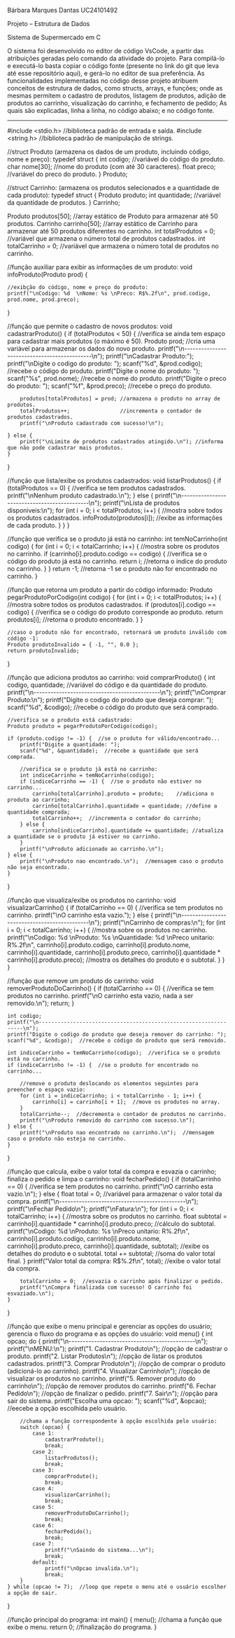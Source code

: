 Bárbara Marques Dantas 
UC24101492 

Projeto – Estrutura de Dados 

Sistema de Supermercado em C 

O sistema foi desenvolvido no editor de código VsCode, a partir das atribuições geradas pelo comando da atividade do projeto.
Para compilá-lo e executá-lo basta copiar o código fonte (presente no link do git que leva até esse repositório aqui), e gerá-lo no editor de sua preferência.
As funcionalidades implementadas no código desse projeto atribuem conceitos de estrutura de dados, como structs, arrays, e funções;
onde as mesmas permitem o cadastro de produtos, listagem de produtos, adição de produtos ao carrinho, visualização do carrinho, e fechamento de pedido;
As quais são explicadas, linha a linha, no código abaixo; e no código fonte.

-----------------------------------------------------------------------------------------------------------------------------------

#include <stdio.h>  //biblioteca padrão de entrada e saída.
#include <string.h> //biblioteca padrão de manipulação de strings.


//struct Produto (armazena os dados de um produto, incluindo código, nome e preço):
typedef struct { 
    int codigo;     //variável do código do produto.
    char nome[30];  //nome do produto (com até 30 caracteres).
    float preco;    //variável do preco do produto.
} Produto;


//struct Carrinho: (armazena os produtos selecionados e a quantidade de cada produto):
typedef struct {
    Produto produto;
    int quantidade;  //variável da quantidade de produtos.
} Carrinho;          


Produto produtos[50];   //array estático de Produto para armazenar até 50 produtos.
Carrinho carrinho[50];  //array estático de Carrinho para armazenar até 50 produtos diferentes no carrinho.
int totalProdutos = 0;  //variável que armazena o número total de produtos cadastrados.
int totalCarrinho = 0;  //variável que armazena o número total de produtos no carrinho.

//função auxiliar para exibir as informações de um produto:
void infoProduto(Produto prod) {

    //exibção do código, nome e preço do produto:
    printf("\nCodigo: %d  \nNome: %s \nPreco: R$%.2f\n", prod.codigo, prod.nome, prod.preco);
}

//função que permite o cadastro de novos produtos:
void cadastrarProduto() {
    if (totalProdutos < 50) {  //verifica se ainda tem espaço para cadastrar mais produtos (o máximo é 50).
        Produto prod;          //cria uma variável para armazenar os dados do novo produto.
        printf("\n---------------------------------------------\n");
        printf("\nCadastrar Produto:");
        printf("\nDigite o codigo do produto: ");
        scanf("%d", &prod.codigo);      //recebe o código do produto.
        printf("Digite o nome do produto: ");
        scanf("%s", prod.nome);         //recebe o nome do produto.
        printf("Digite o preco do produto: ");
        scanf("%f", &prod.preco);       //recebe o preço do produto.

        produtos[totalProdutos] = prod; //armazena o produto no array de produtos.
        totalProdutos++;                //incrementa o contador de produtos cadastrados.
        printf("\nProduto cadastrado com sucesso!\n");

    } else {
        printf("\nLimite de produtos cadastrados atingido.\n"); //informa que não pode cadastrar mais produtos.
    }
}

//função que lista/exibe os produtos cadastrados:
void listarProdutos() {
    if (totalProdutos == 0) {  //verifica se tem produtos cadastrados.
        printf("\nNenhum produto cadastrado.\n");
    } else {
        printf("\n---------------------------------------------\n");
        printf("\nLista de produtos disponiveis:\n");
        for (int i = 0; i < totalProdutos; i++) {  //mostra sobre todos os produtos cadastrados.
            infoProduto(produtos[i]);              //exibe as informações de cada produto.
        }
    }
}

//função que verifica se o produto já está no carrinho:
int temNoCarrinho(int codigo) {
    for (int i = 0; i < totalCarrinho; i++) {        //mostra sobre os produtos no carrinho.
        if (carrinho[i].produto.codigo == codigo) {  //verifica se o código do produto já está no carrinho.
            return i;  //retorna o indice do produto no carrinho.
        }
    }
    return -1;  //retorna -1 se o produto não for encontrado no carrinho.
}

//função que retorna um produto a partir do código informado:
Produto pegarProdutoPorCodigo(int codigo) {
    for (int i = 0; i < totalProdutos; i++) {      //mostra sobre todos os produtos cadastrados.
        if (produtos[i].codigo == codigo) {        //verifica se o código do produto corresponde ao produto.
            return produtos[i];  //retorna o produto encontrado.
        }
    }

    //caso o produto não for encontrado, retornará um produto inválido com código -1:
    Produto produtoInvalido = { -1, "", 0.0 };
    return produtoInvalido;
}

//função que adiciona produtos ao carrinho:
void comprarProduto() {
    int codigo, quantidade;  //variável do código e da quantidade do produto.
    printf("\n---------------------------------------------\n");
    printf("\nComprar Produto:\n");
    printf("Digite o codigo do produto que deseja comprar: ");
    scanf("%d", &codigo);   //recebe o código do produto que será comprado.

    //verifica se o produto está cadastrado:
    Produto produto = pegarProdutoPorCodigo(codigo);

    if (produto.codigo != -1) {  //se o produto for válido/encontrado...
        printf("Digite a quantidade: ");
        scanf("%d", &quantidade);  //recebe a quantidade que será comprada.

        //verifica se o produto já está no carrinho:
        int indiceCarrinho = temNoCarrinho(codigo);
        if (indiceCarrinho == -1) {  //se o produto não estiver no carrinho...
            carrinho[totalCarrinho].produto = produto;    //adiciona o produto ao carrinho;
            carrinho[totalCarrinho].quantidade = quantidade; //define a quantidade comprada;
            totalCarrinho++;  //incrementa o contador do carrinho;
        } else {
            carrinho[indiceCarrinho].quantidade += quantidade; //atualiza a quantidade se o produto já estiver no carrinho.
        }
        printf("\nProduto adicionado ao carrinho.\n");
    } else {
        printf("\nProduto nao encontrado.\n");  //mensagem caso o produto não seja encontrado.
    }
}

//função que visualiza/exibe os produtos no carrinho:
void visualizarCarrinho() {
    if (totalCarrinho == 0) {  //verifica se tem produtos no carrinho.
        printf("\nO carrinho esta vazio.");
    } else {
        printf("\n---------------------------------------------\n");
        printf("\nCarrinho de compras:\n");
        for (int i = 0; i < totalCarrinho; i++) {  //mostra sobre os produtos no carrinho.
            printf("\nCodigo: %d \nProduto: %s \nQuantidade: %d \nPreco unitario: R$%.2f \nTotal: R$%.2f\n",
                   carrinho[i].produto.codigo,
                   carrinho[i].produto.nome, 
                   carrinho[i].quantidade,
                   carrinho[i].produto.preco,
                   carrinho[i].quantidade * carrinho[i].produto.preco);  //mostra os detalhes do produto e o subtotal.
        }
    }
}

//função que remove um produto do carrinho:
void removerProdutoDoCarrinho() {
    if (totalCarrinho == 0) {  //verifica se tem produtos no carrinho.
        printf("\nO carrinho esta vazio, nada a ser removido.\n");
        return;
    }

    int codigo;
    printf("\n-----------------------------------------------------------------\n");
    printf("Digite o codigo do produto que deseja remover do carrinho: ");
    scanf("%d", &codigo);  //recebe o código do produto que será removido.

    int indiceCarrinho = temNoCarrinho(codigo);  //verifica se o produto está no carrinho.
    if (indiceCarrinho != -1) {  //se o produto for encontrado no carrinho...

        //remove o produto deslocando os elementos seguintes para preencher o espaço vazio:
        for (int i = indiceCarrinho; i < totalCarrinho - 1; i++) {
            carrinho[i] = carrinho[i + 1];  //move os produtos no array.
        }
        totalCarrinho--;  //decrementa o contador de produtos no carrinho.
        printf("\nProduto removido do carrinho com sucesso.\n");
    } else {
        printf("\nProduto nao encontrado no carrinho.\n");  //mensagem caso o produto não esteja no carrinho.
    }
}

//função que calcula, exibe o valor total da compra e esvazia o carrinho; finaliza o pedido e limpa o carrinho:
void fecharPedido() {
    if (totalCarrinho == 0) {  //verifica se tem produtos no carrinho.
        printf("\nO carrinho esta vazio.\n");
    } else {
        float total = 0;  //variável para armazenar o valor total da compra.
        printf("\n---------------------------------------------\n");
        printf("\nFechar Pedido\n");
        printf("\nFatura:\n");
        for (int i = 0; i < totalCarrinho; i++) {  //mostra sobre os produtos no carrinho.
            float subtotal = carrinho[i].quantidade * carrinho[i].produto.preco;  //cálculo do subtotal.
            printf("\nCodigo: %d \nProduto: %s \nPreco unitario: R$%.2f \nQuantidade: %d \nTotal: R$%.2f\n",
                   carrinho[i].produto.codigo, 
                   carrinho[i].produto.nome, 
                   carrinho[i].produto.preco,
                   carrinho[i].quantidade, 
                   subtotal);  //exibe os detalhes do produto e o subtotal.
            total += subtotal;  //soma do valor total final.
        }
        printf("Valor total da compra: R$%.2f\n", total);  //exibe o valor total da compra.

        totalCarrinho = 0;  //esvazia o carrinho após finalizar o pedido.
        printf("\nCompra finalizada com sucesso! O carrinho foi esvaziado.\n");
    }
}

//função que exibe o menu principal e gerenciar as opções do usuário; gerencia o fluxo do programa e as opções do usuário:
void menu() {
    int opcao;
    do {
        printf("\n---------------------------------------------\n");
        printf("\nMENU:\n");
        printf("1. Cadastrar Produto\n"); //opção de cadastrar o produto.
        printf("2. Listar Produtos\n");   //opção de listar os produtos cadastrados.
        printf("3. Comprar Produto\n");   //opção de comprar o produto (adicioná-lo ao carrinho).
        printf("4. Visualizar Carrinho\n"); //opção de visualizar os produtos no carrinho.
        printf("5. Remover produto do carrinho\n"); //opção de remover produtos do carrinho.
        printf("6. Fechar Pedido\n"); //opção de finalizar o pedido.
        printf("7. Sair\n"); //opção para sair do sistema.
        printf("Escolha uma opcao: ");
        scanf("%d", &opcao);  //eecebe a opção escolhida pelo usuário.

        //chama a função correspondente à opção escolhida pelo usuário:
        switch (opcao) {
            case 1:
                cadastrarProduto();
                break;
            case 2:
                listarProdutos();
                break;
            case 3:
                comprarProduto();
                break;
            case 4:
                visualizarCarrinho();
                break;
            case 5:
                removerProdutoDoCarrinho();
                break;
            case 6:
                fecharPedido();
                break;
            case 7:
                printf("\nSaindo do sistema...\n");
                break;
            default:
                printf("\nOpcao invalida.\n");
                break;
        }
    } while (opcao != 7);  //loop que repete o menu até o usuário escolher a opção de sair.
}

//função principal do programa:
int main() {
    menu();  //chama a função que exibe o menu.
    return 0; //finalização do programa.
}
